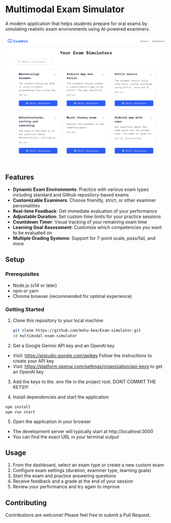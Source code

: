 # Multimodal Exam Simulator

A modern application that helps students prepare for oral exams by simulating realistic exam environments using AI-powered examiners.

![Exam Simulator Screenshot](screenshot.png)

## Features

- **Dynamic Exam Environments**: Practice with various exam types including standard and Github repository-based exams
- **Customizable Examiners**: Choose friendly, strict, or other examiner personalities 
- **Real-time Feedback**: Get immediate evaluation of your performance
- **Adjustable Duration**: Set custom time limits for your practice sessions
- **Countdown Timer**: Visual tracking of your remaining exam time
- **Learning Goal Assessment**: Customize which competencies you want to be evaluated on
- **Multiple Grading Systems**: Support for 7-point scale, pass/fail, and more

## Setup

### Prerequisites
- Node.js (v14 or later)
- npm or yarn
- Chrome browser (recommended for optimal experience)

### Getting Started
1. Clone this repository to your local machine
   ```bash
   git clone https://github.com/behu-kea/Exam-simulator.git
   cd multimodal-exam-simulator
2. Get a Google Gemini API key and an OpenAI key
- Visit: https://aistudio.google.com/apikey Follow the instructions to create your API key
- Visit: https://platform.openai.com/settings/organization/api-keys to get an OpenAI key

3. Add the keys to the .env file in the project root. DONT COMMIT THE KEYS!!!

4. Install dependencies and start the application
````
npm install
npm run start
````

5. Open the application in your browser
- The development server will typically start at http://localhost:3000
- You can find the exact URL in your terminal output

## Usage
1. From the dashboard, select an exam type or create a new custom exam
2. Configure exam settings (duration, examiner type, learning goals)
3. Start the exam and practice answering questions
4. Receive feedback and a grade at the end of your session
5. Review your performance and try again to improve

## Contributing
Contributions are welcome! Please feel free to submit a Pull Request.